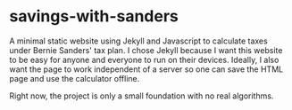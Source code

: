 # savings-with-sanders
A minimal static website using Jekyll and Javascript to calculate taxes under Bernie Sanders' tax plan. I chose Jekyll because I want this website to be easy for anyone and everyone to run on their devices. Ideally, I also want the page to work independent of a server so one can save the HTML page and use the calculator offline.

Right now, the project is only a small foundation with no real algorithms.
